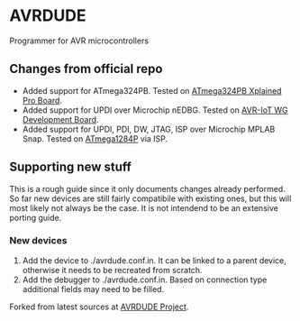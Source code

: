 # AVRDUDE
Programmer for AVR microcontrollers

## Changes from official repo
- Added support for ATmega324PB. Tested on [ATmega324PB Xplained Pro Board](https://www.microchip.com/DevelopmentTools/ProductDetails/PartNO/ATMEGA324PB-XPRO).
- Added support for UPDI over Microchip nEDBG. Tested on [AVR-IoT WG Development Board](https://www.microchip.com/DevelopmentTools/ProductDetails/AC164160).
- Added support for UPDI, PDI, DW, JTAG, ISP over Microchip MPLAB Snap. Tested on [ATmega1284P](https://www.microchip.com/wwwproducts/en/ATMEGA1284P) via ISP.

## Supporting new stuff
This is a rough guide since it only documents changes already performed. So far new devices are still fairly compatibile with existing ones, but this will most likely not always be the case. It is not intendend to be an extensive porting guide.

### New devices
1. Add the device to ./avrdude.conf.in. It can be linked to a parent device, otherwise it needs to be recreated from scratch.
2. Add the debugger to ./avrdude.conf.in. Based on connection type additional fields may need to be filled.

Forked from latest sources at [AVRDUDE Project](http://savannah.nongnu.org/projects/avrdude).
